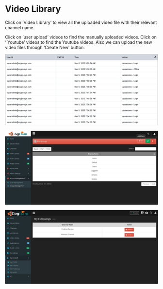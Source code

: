 # Video Library

Click on ‘Video Library’ to view all the uploaded video file with their relevant channel name.

Click on ‘user upload’ videos to find the manually uploaded videos. Click on ‘ Youtube’ videos to find the Youtube videos. Also we can upload the new video files through ‘Create New’ button.

![](../.gitbook/assets/image%20%28249%29.png)

![](../.gitbook/assets/image%20%28180%29.png)

![](../.gitbook/assets/image%20%28127%29.png)

